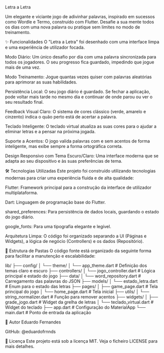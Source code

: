 Letra a Letra

Um elegante e viciante jogo de adivinhar palavras, inspirado em sucessos como Wordle e Termo, construído com Flutter. Desafie a sua mente todos os dias com uma nova palavra ou pratique sem limites no modo de treinamento.

✨ Funcionalidades
O "Letra a Letra" foi desenhado com uma interface limpa e uma experiência de utilizador focada.

Modo Diário: Um único desafio por dia com uma palavra sincronizada para todos os jogadores. O seu progresso fica guardado, impedindo que jogue mais de uma vez.

Modo Treinamento: Jogue quantas vezes quiser com palavras aleatórias para aprimorar as suas habilidades.

Persistência Local: O seu jogo diário é guardado. Se fechar a aplicação, pode voltar mais tarde no mesmo dia e continuar de onde parou ou ver o seu resultado final.

Feedback Visual Claro: O sistema de cores clássico (verde, amarelo e cinzento) indica o quão perto está de acertar a palavra.

Teclado Inteligente: O teclado virtual atualiza as suas cores para o ajudar a eliminar letras e a pensar na próxima jogada.

Suporte a Acentos: O jogo valida palavras com e sem acentos de forma inteligente, mas exibe sempre a forma ortográfica correta.

Design Responsivo com Tema Escuro/Claro: Uma interface moderna que se adapta ao seu dispositivo e às suas preferências de tema.

🛠️ Tecnologias Utilizadas
Este projeto foi construído utilizando tecnologias modernas para criar uma experiência fluida e de alta qualidade:

Flutter: Framework principal para a construção da interface de utilizador multiplataforma.

Dart: Linguagem de programação base do Flutter.

shared_preferences: Para persistência de dados locais, guardando o estado do jogo diário.

google_fonts: Para uma tipografia elegante e legível.

Arquitetura Limpa: O código foi organizado separando a UI (Páginas e Widgets), a lógica de negócio (Controllers) e os dados (Repositório).


📁 Estrutura de Pastas
O código fonte está organizado da seguinte forma para facilitar a manutenção e escalabilidade:

lib/
├── config/
│   └── theme/
│       └── app_theme.dart   # Definição dos temas claro e escuro
├── controllers/
│   └── jogo_controller.dart # Lógica principal e estado do jogo
├── data/
│   └── word_repository.dart # Carregamento das palavras do JSON
├── models/
│   └── estado_letra.dart    # Enum para o estado das letras
├── pages/
│   ├── game_page.dart       # Tela principal do jogo
│   └── home_page.dart       # Tela inicial
├── utils/
│   └── string_normalizer.dart # Função para remover acentos
├── widgets/
│   ├── grade_jogo.dart      # Widget da grelha de letras
│   └── teclado_virtual.dart # Widget do teclado
├── app.dart                 # Configuração do MaterialApp
└── main.dart                # Ponto de entrada da aplicação

👤 Autor
Eduardo Fernandes

GitHub: @eduardofrnnds

📜 Licença
Este projeto está sob a licença MIT. Veja o ficheiro LICENSE para mais detalhes.
